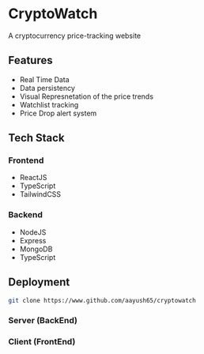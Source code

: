 # CryptoWatch
A cryptocurrency price-tracking website

## Features
- Real Time Data
- Data persistency
- Visual Represnetation of the price trends
- Watchlist tracking
- Price Drop alert system

## Tech Stack
  ### Frontend
  - ReactJS
  - TypeScript
  - TailwindCSS

  ### Backend
  - NodeJS
  - Express
  - MongoDB
  - TypeScript

## Deployment
```bash
git clone https://www.github.com/aayush65/cryptowatch
```

### Server (BackEnd)

### Client (FrontEnd)
